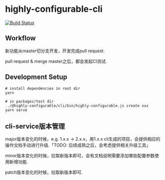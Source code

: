 # highly-configurable-cli

[![Build Status](https://travis-ci.org/SPxiaomin/highly-configurable-cli.svg?branch=master)](https://travis-ci.org/SPxiaomin/highly-configurable-cli)

## Workflow

新功能从master切分支开发，开发完成pull request.

pull request & merge master之后，都会发起CI测试.

## Development Setup

```
# install dependencies in root dir
yarn

# in packages/test dir
../@highly-configurable/cli/bin/highly-configurable.js create xxx
yarn serve
```

## cli-service版本管理

major版本变化的时候，e.g. 1.x.x -> 2.x.x，用1.x.x cli生成的项目，会提供相应的操作文档手动进行升级.「TODO: 后续成熟之后，会考虑提供相关升级工具」

minor版本变化的时候，拉取新版本即可，会有文档说明需要添加哪些配置参数使用新增功能.

patch版本变化的时候，拉取新版本即可.
